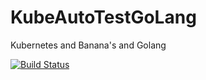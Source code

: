 # KubeAutoTestGoLang
Kubernetes and Banana's and Golang


[![Build Status](http://59.100.192.6/api/badges/airwallex/KubeAutoTestGoLang/status.svg)](http://drone.airwallex.awx/airwallex/KubeAutoTestGoLang)

